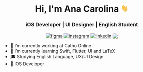 <h1 align="center">Hi, I'm Ana Carolina <img src="https://raw.githubusercontent.com/ABSphreak/ABSphreak/master/gifs/Hi.gif" width="24px" height="24px"></h1>
<h3 align="center">iOS Developer | UI Designer | English Student</h3>

<p align="center">
<!-- <a href="https://www.facebook.com/acarolsf/" target="blank"><img align="center" src="https://img.icons8.com/color/50/000000/facebook-new.png" alt="facebook" /></a> -->
<a href="https://www.figma.com/@acarolsf"target="blank"><img align="center" src="https://img.icons8.com/color/48/000000/figma--v2.png" alt="figma" /></a>
<a href="https://www.instagram.com/acarolsf"target="blank"><img align="center" src="https://img.icons8.com/color/48/000000/instagram-new--v1.png" alt="instagram" /></a>
<a href="https://www.linkedin.com/in/acarolsf/" target="blank"><img align="center" src="https://img.icons8.com/color/48/000000/linkedin.png" alt="linkedin" /></a>
<a href = "mailto: cscarol20@gmail.com"><img align="center" src="https://img.icons8.com/color/48/000000/gmail.png" /></a>
</p>

<!-- [![Hits](https://hits.seeyoufarm.com/api/count/incr/badge.svg?url=https%3A%2F%2Fgithub.com%2Facarolsf&count_bg=%23BA90D7&title_bg=%23555555&icon=github.svg&icon_color=%23E7E7E7&title=git&edge_flat=false)](https://hits.seeyoufarm.com) -->
<!-- [![Hits](https://hits.seeyoufarm.com/api/count/incr/badge.svg?url=https%3A%2F%2Fwww.figma.com%2F%40acarolsf&count_bg=%23D790B8&title_bg=%23555555&icon=figma.svg&icon_color=%23E7E7E7&title=figma&edge_flat=false)](https://hits.seeyoufarm.com) -->
<!-- [![Hits](https://hits.seeyoufarm.com/api/count/incr/badge.svg?url=https%3A%2F%2Fwww.instagram.com%2Facarolsf&count_bg=%23D96969&title_bg=%23555555&icon=instagram.svg&icon_color=%23E7E7E7&title=instagram&edge_flat=false)](https://hits.seeyoufarm.com) -->
<!-- [![Hits](https://hits.seeyoufarm.com/api/count/incr/badge.svg?url=https%3A%2F%2Fwww.linkedin.com%2Fin%2Facarolsf&count_bg=%23698AD9&title_bg=%23555555&icon=linkedin.svg&icon_color=%23E7E7E7&title=linkedin&edge_flat=false)](https://hits.seeyoufarm.com) -->
 
- 🔭  I’m currently working at Catho Online
- 🌱  I’m currently learning Swift, Flutter, UI and LaTeX
- 🎓  Studying English Language, UX/UI Design
- 💼  iOS Developer
 
<!-- <img width=300px alt="Unicorn" src="https://media.giphy.com/media/3ohs4BSacFKI7A717y/giphy.gif" /> -->

